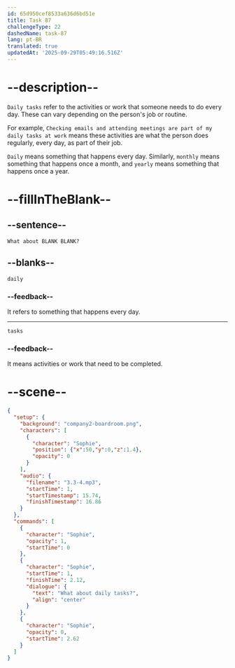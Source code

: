 ```yaml
---
id: 65d950cef8533a636d6bd51e
title: Task 87
challengeType: 22
dashedName: task-87
lang: pt-BR
translated: true
updatedAt: '2025-09-29T05:49:16.516Z'
---
```


<!-- (Audio) Sophie: What about daily tasks? -->

# --description--

`Daily tasks` refer to the activities or work that someone needs to do every day. These can vary depending on the person's job or routine.

For example, `Checking emails and attending meetings are part of my daily tasks at work` means these activities are what the person does regularly, every day, as part of their job.

`Daily` means something that happens every day. Similarly, `monthly` means something that happens once a month, and `yearly` means something that happens once a year.

# --fillInTheBlank--

## --sentence--

`What about BLANK BLANK?`

## --blanks--

`daily`

### --feedback--

It refers to something that happens every day.

---

`tasks`

### --feedback--

It means activities or work that need to be completed.

# --scene--

```json
{
  "setup": {
    "background": "company2-boardroom.png",
    "characters": [
      {
        "character": "Sophie",
        "position": {"x":50,"y":0,"z":1.4},
        "opacity": 0
      }
    ],
    "audio": {
      "filename": "3.3-4.mp3",
      "startTime": 1,
      "startTimestamp": 15.74,
      "finishTimestamp": 16.86
    }
  },
  "commands": [
    {
      "character": "Sophie",
      "opacity": 1,
      "startTime": 0
    },
    {
      "character": "Sophie",
      "startTime": 1,
      "finishTime": 2.12,
      "dialogue": {
        "text": "What about daily tasks?",
        "align": "center"
      }
    },
    {
      "character": "Sophie",
      "opacity": 0,
      "startTime": 2.62
    }
  ]
}
```
